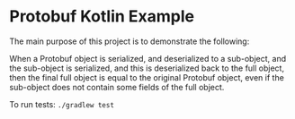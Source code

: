 # Protobuf Kotlin Example

The main purpose of this project is to demonstrate the following:

When a Protobuf object is serialized, and deserialized to a sub-object,
and the sub-object is serialized, and this is deserialized back to the
full object, then the final full object is equal to the original Protobuf object,
even if the sub-object does not contain some fields of the full object.

To run tests: `./gradlew test`
